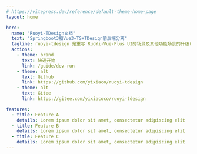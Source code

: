 ```yaml
---
# https://vitepress.dev/reference/default-theme-home-page
layout: home

hero:
  name: "Ruoyi-TDesign文档"
  text: "Springboot3和Vue3+TS+TDesign前后端分离"
  tagline: ruoyi-tdesign 是重写 RuoYi-Vue-Plus UI的场景及其他功能场景的升级(不兼容原框架)。
  actions:
    - theme: brand
      text: 快速开始
      link: /guide/dev-run
    - theme: alt
      text: Github
      link: https://github.com/yixiaco/ruoyi-tdesign
    - theme: alt
      text: Gitee
      link: https://gitee.com/yixiacoco/ruoyi-tdesign

features:
  - title: Feature A
    details: Lorem ipsum dolor sit amet, consectetur adipiscing elit
  - title: Feature B
    details: Lorem ipsum dolor sit amet, consectetur adipiscing elit
  - title: Feature C
    details: Lorem ipsum dolor sit amet, consectetur adipiscing elit
---
```

<style>
:root {
  --vp-home-hero-name-color: transparent;
  --vp-home-hero-name-background: -webkit-linear-gradient(120deg, #bd34fe 30%, #41d1ff);

  --vp-home-hero-image-background-image: linear-gradient(-45deg, #bd34fe 50%, #47caff 50%);
  --vp-home-hero-image-filter: blur(44px);
}

@media (min-width: 640px) {
  :root {
    --vp-home-hero-image-filter: blur(56px);
  }
}

@media (min-width: 960px) {
  :root {
    --vp-home-hero-image-filter: blur(68px);
  }
}
</style>
